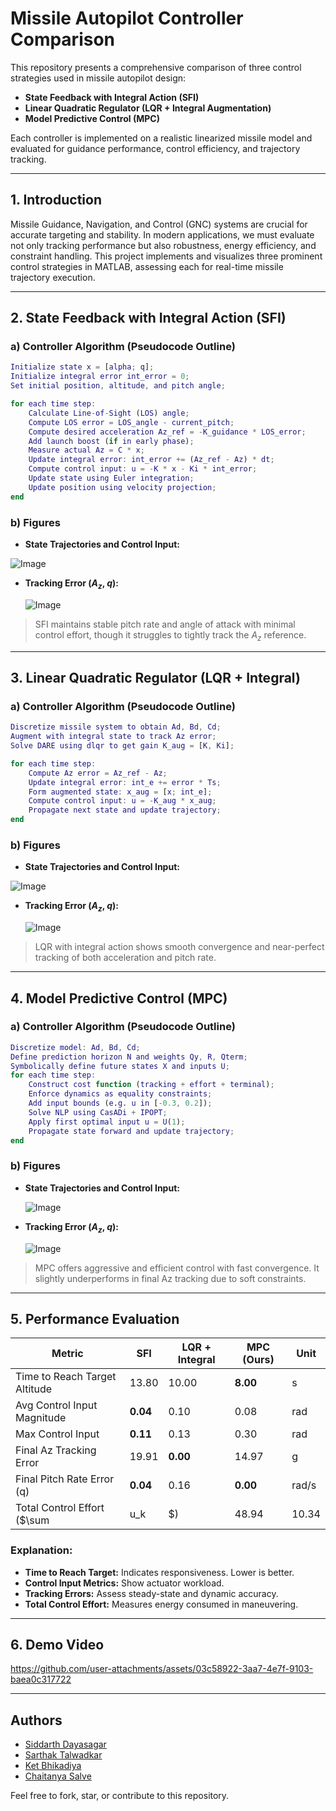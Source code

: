 # Missile Autopilot Controller Comparison

This repository presents a comprehensive comparison of three control strategies used in missile autopilot design:

- **State Feedback with Integral Action (SFI)**
- **Linear Quadratic Regulator (LQR + Integral Augmentation)**
- **Model Predictive Control (MPC)**

Each controller is implemented on a realistic linearized missile model and evaluated for guidance performance, control efficiency, and trajectory tracking.

---

## 1. Introduction
Missile Guidance, Navigation, and Control (GNC) systems are crucial for accurate targeting and stability. In modern applications, we must evaluate not only tracking performance but also robustness, energy efficiency, and constraint handling. This project implements and visualizes three prominent control strategies in MATLAB, assessing each for real-time missile trajectory execution.

---

## 2. State Feedback with Integral Action (SFI)

### a) Controller Algorithm (Pseudocode Outline)
```matlab
Initialize state x = [alpha; q];
Initialize integral error int_error = 0;
Set initial position, altitude, and pitch angle;

for each time step:
    Calculate Line-of-Sight (LOS) angle;
    Compute LOS error = LOS_angle - current_pitch;
    Compute desired acceleration Az_ref = -K_guidance * LOS_error;
    Add launch boost (if in early phase);
    Measure actual Az = C * x;
    Update integral error: int_error += (Az_ref - Az) * dt;
    Compute control input: u = -K * x - Ki * int_error;
    Update state using Euler integration;
    Update position using velocity projection;
end
```

### b) Figures
- **State Trajectories and Control Input:**
 
 ![Image](https://github.com/user-attachments/assets/d4e84cc1-dc86-4635-83a4-073b5c5acb0e)
  

- **Tracking Error ($A_z$, $q$):**
  
  ![Image](https://github.com/user-attachments/assets/537a778d-df36-4d6e-bb32-9b5c75a09e43)

> SFI maintains stable pitch rate and angle of attack with minimal control effort, though it struggles to tightly track the $A_z$ reference.

---

## 3. Linear Quadratic Regulator (LQR + Integral)

### a) Controller Algorithm (Pseudocode Outline)
```matlab
Discretize missile system to obtain Ad, Bd, Cd;
Augment with integral state to track Az error;
Solve DARE using dlqr to get gain K_aug = [K, Ki];

for each time step:
    Compute Az error = Az_ref - Az;
    Update integral error: int_e += error * Ts;
    Form augmented state: x_aug = [x; int_e];
    Compute control input: u = -K_aug * x_aug;
    Propagate next state and update trajectory;
end
```

### b) Figures
- **State Trajectories and Control Input:**
  
 ![Image](https://github.com/user-attachments/assets/9ca938bc-c3cc-4f71-ba94-7a7ee64b7fea)
- **Tracking Error ($A_z$, $q$):**
  
  ![Image](https://github.com/user-attachments/assets/a0a3f1a0-1f59-450e-9593-4b3ca63296db)
  
> LQR with integral action shows smooth convergence and near-perfect tracking of both acceleration and pitch rate.

---

## 4. Model Predictive Control (MPC)

### a) Controller Algorithm (Pseudocode Outline)
```matlab
Discretize model: Ad, Bd, Cd;
Define prediction horizon N and weights Qy, R, Qterm;
Symbolically define future states X and inputs U;
for each time step:
    Construct cost function (tracking + effort + terminal);
    Enforce dynamics as equality constraints;
    Add input bounds (e.g. u in [-0.3, 0.2]);
    Solve NLP using CasADi + IPOPT;
    Apply first optimal input u = U(1);
    Propagate state forward and update trajectory;
end
```

### b) Figures
- **State Trajectories and Control Input:**
  
  ![Image](https://github.com/user-attachments/assets/17eae54d-4396-4baf-b54b-012c7043ef1a)
- **Tracking Error ($A_z$, $q$):**
  
  ![Image](https://github.com/user-attachments/assets/831126bf-88ff-4050-acc2-c899891a624f)

> MPC offers aggressive and efficient control with fast convergence. It slightly underperforms in final Az tracking due to soft constraints.

---

## 5. Performance Evaluation

| Metric                              | SFI    | LQR + Integral | MPC (Ours) | Unit   |
|-------------------------------------|--------|----------------|------------|--------|
| Time to Reach Target Altitude       | 13.80  | 10.00          | **8.00**   | s      |
| Avg Control Input Magnitude         | **0.04** | 0.10           | 0.08       | rad    |
| Max Control Input                   | **0.11** | 0.13           | 0.30       | rad    |
| Final Az Tracking Error             | 19.91  | **0.00**       | 14.97      | g      |
| Final Pitch Rate Error (q)          | **0.04** | 0.16           | **0.00**   | rad/s  |
| Total Control Effort ($\sum |u_k|$) | 48.94  | 10.34          | **6.06**   | rad    |

### Explanation:
- **Time to Reach Target:** Indicates responsiveness. Lower is better.
- **Control Input Metrics:** Show actuator workload.
- **Tracking Errors:** Assess steady-state and dynamic accuracy.
- **Total Control Effort:** Measures energy consumed in maneuvering.

---

## 6. Demo Video


https://github.com/user-attachments/assets/03c58922-3aa7-4e7f-9103-baea0c317722

---

## Authors
- [Siddarth Dayasagar](https://github.com/siddarth09)
- [Sarthak Talwadkar](https://github.com/sarthak-talwadkar)
- [Ket Bhikadiya]( https://github.com/bhikadiya-k)
- [Chaitanya Salve](https://github.com/salve-c)

Feel free to fork, star, or contribute to this repository.

